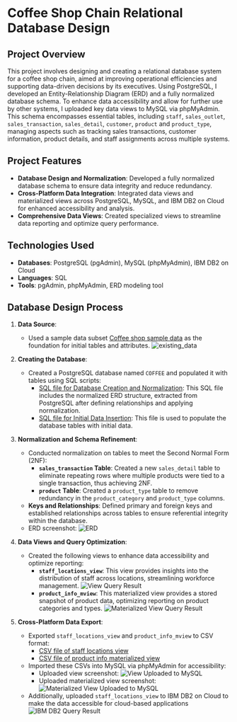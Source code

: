 # Coffee Shop Chain Relational Database Design

## Project Overview
This project involves designing and creating a relational database system for a coffee shop chain, aimed at improving operational efficiencies and supporting data-driven decisions by its executives. Using PostgreSQL, I developed an Entity-Relationship Diagram (ERD) and a fully normalized database schema. To enhance data accessibility and allow for further use by other systems, I uploaded key data views to MySQL via phpMyAdmin. This schema encompasses essential tables, including `staff`, `sales_outlet`, `sales_transaction`, `sales_detail`, `customer`, `product` and `product_type`, managing aspects such as tracking sales transactions, customer information, product details, and staff assignments across multiple systems.

## Project Features
- **Database Design and Normalization**: Developed a fully normalized database schema to ensure data integrity and reduce redundancy.
- **Cross-Platform Data Integration**: Integrated data views and materialized views across PostgreSQL, MySQL, and IBM DB2 on Cloud for enhanced accessibility and analysis.
- **Comprehensive Data Views**: Created specialized views to streamline data reporting and optimize query performance.

## Technologies Used
- **Databases**: PostgreSQL (pgAdmin), MySQL (phpMyAdmin), IBM DB2 on Cloud
- **Languages**: SQL
- **Tools**: pgAdmin, phpMyAdmin, ERD modeling tool

## Database Design Process

1. **Data Source**: 
   - Used a sample data subset [Coffee shop sample data](https://community.ibm.com/community/user/businessanalytics/blogs/steven-macko/2019/07/12/beanie-coffee-1113?utm_source=Exinfluencer&utm_content=000026UJ&utm_id=NA-SkillsNetwork-Channel-SkillsNetworkCoursesIBMDB0110ENSkillsNetwork24601058-2021-01-01&utm_medium=Exinfluencer&utm_term=10006555) as the foundation for initial tables and attributes.
     ![existing_data](https://github.com/user-attachments/assets/a09cda30-e06a-4f91-aba3-14f1f22c3c0a)

2. **Creating the Database**: 
   - Created a PostgreSQL database named `COFFEE` and populated it with tables using SQL scripts:
      - [SQL file for Database Creation and Normalization](https://github.com/user-attachments/files/17575208/GeneratedScript.zip): This SQL file includes the normalized ERD structure, extracted from PostgreSQL after defining relationships and applying normalization.
      - [SQL file for Initial Data Insertion](https://github.com/user-attachments/files/17575241/CoffeeData.zip): This file is used to populate the database tables with initial data.

3. **Normalization and Schema Refinement**:
   - Conducted normalization on tables to meet the Second Normal Form (2NF):
     - **`sales_transaction` Table**: Created a new `sales_detail` table to eliminate repeating rows where multiple products were tied to a single transaction, thus achieving 2NF.
     - **`product` Table**: Created a `product_type` table to remove redundancy in the `product_category` and `product_type` columns.
   - **Keys and Relationships**: Defined primary and foreign keys and established relationships across tables to ensure referential integrity within the database.
   - ERD screenshot: ![ERD](https://github.com/user-attachments/assets/ae908188-4e8d-4c63-8e5a-36df067c2edc)

4. **Data Views and Query Optimization**:
   - Created the following views to enhance data accessibility and optimize reporting:
     - **`staff_locations_view`**: This view provides insights into the distribution of staff across locations, streamlining workforce management. ![View Query Result](https://github.com/user-attachments/assets/b2d7cd6d-fc5e-416b-ba8d-8995a10695d9)
     - **`product_info_mview`**: This materialized view provides a stored snapshot of product data, optimizing reporting on product categories and types. ![Materialized View Query Result](https://github.com/user-attachments/assets/92802093-0a1d-4023-b481-b8efe0683782)

5. **Cross-Platform Data Export**:
   - Exported `staff_locations_view` and `product_info_mview` to CSV format:
      - [CSV file of staff locations view](https://github.com/user-attachments/files/17575398/staff_locations_view.csv)
      - [CSV file of product info materialized view](https://github.com/user-attachments/files/17575400/product_info_m-view.csv)
   - Imported these CSVs into MySQL via phpMyAdmin for accessibility:
      - Uploaded view screenshot: ![View Uploaded to MySQL](https://github.com/user-attachments/assets/1c87a1ed-6d49-46e1-9239-d28ff02b4365)
      - Uploaded materialized view screenshot: ![Materialized View Uploaded to MySQL](https://github.com/user-attachments/assets/833ca26d-c837-476f-87e1-c1bed2fbbcb9)
   - Additionally, uploaded `staff_locations_view` to IBM DB2 on Cloud to make the data accessible for cloud-based applications ![IBM DB2 Query Result](https://github.com/user-attachments/assets/d522b0ef-a650-4228-8d40-8c5a8f87602a)
